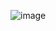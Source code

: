 ![image](https://github.com/Elena-Petrikevich/Website/assets/163896657/8c07914d-91fd-4c56-84b9-ab9cb6c2b5e5)
